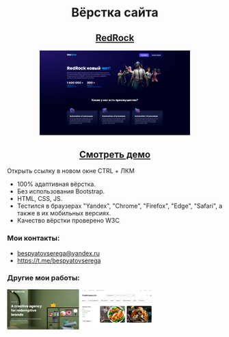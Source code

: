 <h1 align="center">Вёрстка сайта</h1>
<h2 align="center"><a href="https://sergeybespyatov.github.io/demo-1/" target="_blank">RedRock</a></h2>
<p align="center"><img align="ctnter" width="70%" src="https://github.com/sergeybespyatov/RedRock/blob/main/screenshot.jpg"></p>
<h2 align="center"><a href="https://sergeybespyatov.github.io/demo-1/" target="_blank">Смотреть демо</a></h2>

Открыть ссылку в новом окне CTRL + ЛКМ

- 100% адаптивная вёрстка.
- Без использования Bootstrap.
- HTML, CSS, JS.
- Тестился в браузерах "Yandex", "Chrome", "Firefox", "Edge", "Safari", а также в их мобильных версиях.
- Качество вёрстки проверено W3C

### Мои контакты:

- bespyatovserega@yandex.ru
- https://t.me/bespyatovserega

### Другие мои работы:

<a href="https://github.com/sergeybespyatov/demo-2"><img width="33.3333%" src="https://github.com/sergeybespyatov/demo-2/blob/main/screenshot.jpg"/></a>
<a href="https://github.com/sergeybespyatov/demo-3"><img width="33.3333%" src="https://github.com/sergeybespyatov/demo-3/blob/main/screenshot.jpg"/></a>
